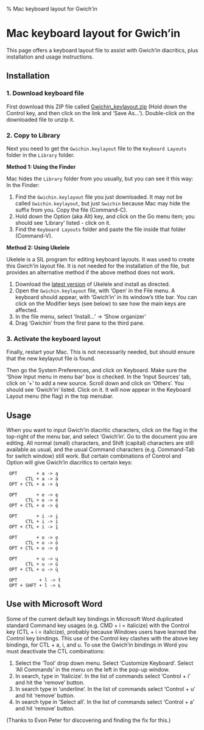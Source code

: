 % Mac keyboard layout for Gwich’in

# Mac keyboard layout for Gwich’in

This page offers a keyboard layout file to assist with Gwich’in
diacritics, plus installation and usage instructions.

## Installation

### 1. Download keyboard file

First download this ZIP file called
[Gwichin_keylayout.zip](../files/Gwichin_keylayout.zip) (Hold down the
Control key, and then click on the link and ‘Save
As...’). Double-click on the downloaded file to unzip it.

### 2. Copy to Library

Next you need to get the `Gwichin.keylayout` file to the `Keyboard
Layouts` folder in the `Library` folder.

**Method 1: Using the Finder**

Mac hides the `Library` folder from you usually, but you can see it
this way: In the Finder:

 1. Find the `Gwichin.keylayout` file you just downloaded. It may not
    be called `Gwichin.keylayout`, but just `Gwichin` because Mac may
    hide the suffix from you. Copy the file (Command-C).
 2. Hold down the Option (aka Alt) key, and click on the Go menu item;
    you should see ‘Library’ listed - click on it.
 3. Find the `Keyboard Layouts` folder and paste the file inside that
    folder (Command-V).

**Method 2: Using Ukelele**

Ukelele is a SIL program for editing keyboard layouts. It was used to
create this Gwich’in layout file. It is not needed for the
installation of the file, but provides an alternative method if the
above method does not work.

 1. Download the
    [latest version](https://software.sil.org/ukelele/#downloads) of
    Ukelele and install as directed.
 2. Open the `Gwichin.keylayout` file, with ‘Open’ in the File menu. A
    keyboard should appear, with ‘Gwich’in’ in its window’s title
    bar. You can click on the Modifier keys (see below) to see how the
    main keys are affected.
 3. In the file menu, select ‘Install...’ -> ‘Show organizer’
 4. Drag ‘Gwichin’ from the first pane to the third pane.

### 3. Activate the keyboard layout

Finally, restart your Mac. This is not necessarily needed, but should
ensure that the new keylayout file is found.

Then go the System Preferences, and click on Keyboard.  Make sure the
‘Show Input menu in menu bar’ box is checked. In the ‘Input Sources’
tab, click on ‘+’ to add a new source. Scroll down and click on
‘Others’. You should see ‘Gwich’in’ listed. Click on it.  It will now
appear in the Keyboard Layout menu (the flag) in the top menubar.

## Usage

When you want to input Gwich’in diacritic characters, click on the
flag in the top-right of the menu bar, and select ‘Gwich’in’. Go to
the document you are editing. All normal (small) characters, and Shift
(capital) characters are still available as usual, and the usual
Command characters (e.g. Command-Tab for switch window) still
work. But certain combinations of Control and Option will give
Gwich’in diacritics to certain keys:

```
 OPT       + a -> ą
       CTL + a -> à
 OPT + CTL + a -> ą̀

 OPT       + e -> ę
       CTL + e -> è
 OPT + CTL + e -> ę̀

 OPT       + i -> į
       CTL + i -> ì
 OPT + CTL + i -> ̀į

 OPT       + o -> ǫ
       CTL + o -> ò
 OPT + CTL + o -> ̀ǫ

 OPT       + u -> ų
       CTL + u -> ù
 OPT + CTL + u -> ų̀

 OPT        + l -> ł
 OPT + SHFT + l -> Ł
```

## Use with Microsoft Word

Some of the current default key bindings in Microsoft Word duplicated
standard Command key usages (e.g. CMD + i = italicize) with the
Control key (CTL + i = italicize), probably because Windows users have
learned the Control key bindings.  This use of the Control key clashes
with the above key bindings, for CTL + a, i, and u. To use the
Gwich’in bindings in Word you must deactivate the CTL combinations:

1. Select the ‘Tool’ drop down menu. Select ‘Customize
   Keyboard’. Select ‘All Commands’ in the menu on the left in the
   pop-up window.  
2. In search, type in ‘Italicize’. In the list of
   commands select ‘Control + i’ and hit the 'remove’ button.
3. In search type in ‘underline’. In the list of commands select 
   ‘Control + u’ and hit ‘remove’ button.
4. In search type in ‘Select all’. In the list of commands select 
   ‘Control + a’ and hit ‘remove’ button.

(Thanks to Evon Peter for discovering and finding the fix for this.) 

